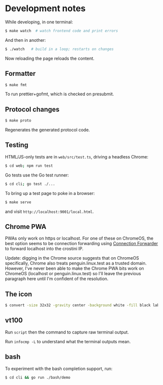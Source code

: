 # Development notes

While developing, in one terminal:

```sh
$ make watch  # watch frontend code and print errors
```

And then in another:

```sh
$ ./watch   # build in a loop; restarts on changes
```

Now reloading the page reloads the content.

## Formatter

```sh
$ make fmt
```

To run prettier+gofmt, which is checked on presubmit.

## Protocol changes

```sh
$ make proto
```

Regenerates the generated protocol code.

## Testing

HTML/JS-only tests are in `web/src/test.ts`, driving a headless Chrome:

```sh
$ cd web; npm run test
```

Go tests use the Go test runner:

```sh
$ cd cli; go test ./...
```

To bring up a test page to poke in a browser:

```sh
$ make serve
```

and visit `http://localhost:9001/local.html`.

## Chrome PWA

PWAs only work on https or localhost. For one of these on ChromeOS, the best
option seems to be connection forwarding using
[Connection Forwarder](https://chrome.google.com/webstore/detail/connection-forwarder/ahaijnonphgkgnkbklchdhclailflinn)
to forward localhost into the crostini IP.

Update: digging in the Chrome source suggests that on ChromeOS specifically,
Chrome also treats penguin.linux.test as a trusted domain. However, I've never
been able to make the Chrome PWA bits work on ChromeOS (localhost or
penguin.linux.test) so I'll leave the previous paragraph here until I'm
confident of the resolution.

## The icon

```sh
$ convert -size 32x32 -gravity center -background white -fill black label:">" icon.png
```

## vt100

Run `script` then the command to capture raw terminal output.

Run `infocmp -L` to understand what the terminal outputs mean.

## bash

To experiment with the bash completion support, run:

```sh
$ cd cli && go run ./bash/demo
```
